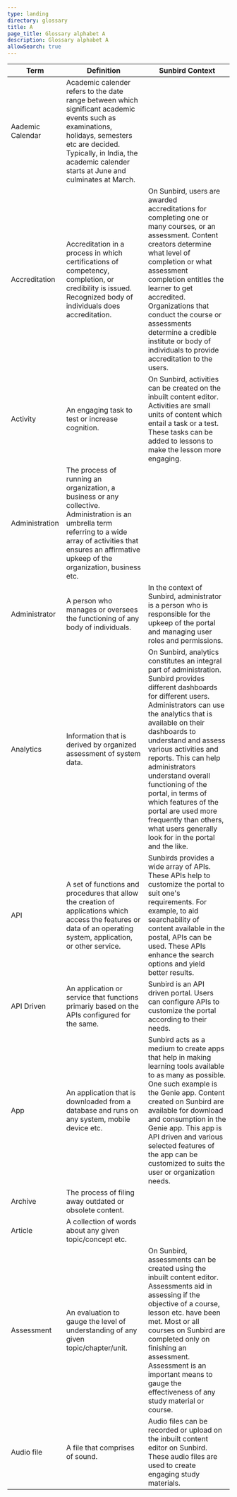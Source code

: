 ```yaml
---
type: landing
directory: glossary
title: A
page_title: Glossary alphabet A
description: Glossary alphabet A
allowSearch: true
---
```

Term | Definition |Sunbird Context
-----|------------|-----------------
Aademic Calendar   |Academic calender refers to the date range between which significant academic events such as examinations, holidays, semesters etc are decided. Typically, in India, the academic calender starts at June and culminates at March.  |
Accreditation   |Accreditation in a process in which certifications of competency, completion, or credibility is issued. Recognized body of individuals does accreditation.  |On Sunbird, users are awarded accreditations for completing one or many courses, or an assessment. Content creators determine what level of completion or what assessment completion entitles the learner to get accredited. Organizations that conduct the course or assessments determine a credible institute or body of individuals to provide accreditation to the users.
Activity    |An engaging task to test or increase cognition.     |On Sunbird, activities can be created on the inbuilt content editor. Activities are small units of content which entail a task or a test. These tasks can be added to lessons to make the lesson more engaging.
Administration  |The process of running an organization, a business or any collective. Administration is an umbrella term referring to a wide array of activities that ensures an affirmative upkeep of the organization, business etc.  |
Administrator   |A person who manages or oversees the functioning of any body of individuals.    |In the context of Sunbird, administrator is a person who is responsible for the upkeep of the portal and managing user roles and permissions.
Analytics   |Information that is derived by organized assessment of system data.  |On Sunbird, analytics constitutes an integral part of administration. Sunbird provides different dashboards for different users. Administrators can use the analytics that is available on their dashboards to understand and assess various activities and reports. This can help administrators understand overall functioning of the portal, in terms of which features of the portal are used more frequently than others, what users generally look for in the portal and the like.
API |A set of functions and procedures that allow the creation of applications which access the features or data of an operating system, application, or other service. |Sunbirds provides a wide array of APIs. These APIs help to customize the portal to suit one's requirements. For example, to aid searchability of content available in the postal, APIs can be used. These APIs enhance the search options and yield better results.
API Driven  |An application or service that functions primariy based on the APIs configured for the same.    |Sunbird is an API driven portal. Users can configure APIs to customize the portal according to their needs.
App |An application that is downloaded from a database and runs on any system, mobile device etc.    |Sunbird acts as a medium to create apps that help in making learning tools available to as many as possible. One such example is the Genie app. Content created on Sunbird are available for download and consumption in the Genie app. This app is API driven and various selected features of the app can be customized to suits the user or organization needs.
Archive |The process of filing away outdated or obsolete content.    |
Article |A collection of words about any given topic/concept etc.    |
Assessment  |An evaluation to gauge the level of understanding of any given topic/chapter/unit.  |On Sunbird, assessments can be created using the inbuilt content editor. Assessments aid in assessing if the objective of a course, lesson etc. have been met. Most or all courses on Sunbird are completed only on finishing an assessment. Assessment is an important means to gauge the effectiveness of any study material or course.
Audio file  |A file that comprises of sound. |Audio files can be recorded or upload on the inbuilt content editor on Sunbird. These audio files are used to create engaging study materials.
